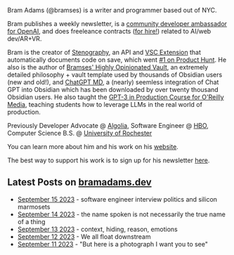 Bram Adams (@bramses) is a writer and programmer based out of NYC. 

Bram publishes a weekly newsletter, is a [community developer ambassador for OpenAI](https://platform.openai.com/ambassadors), and does freeleance contracts ([for hire!](https://www.bramadams.dev/consulting/)) related to AI/web dev/AR+VR. 

Bram is the creator of [Stenography](https://stenography.dev), an API and [VSC Extension](https://marketplace.visualstudio.com/items?itemName=Stenography.stenography) that automatically documents code on save, which went [#1 on Product Hunt](https://www.producthunt.com/products/stenography#stenography). He also is the author of [Bramses' Highly Opinionated Vault](https://github.com/bramses/bramses-highly-opinionated-vault-2023), an extremely detailed philosophy + vault template used by thousands of Obsidian users (new and old!), and [ChatGPT MD](https://github.com/bramses/chatgpt-md), a (nearly) seemless integration of Chat GPT into Obsidian which has been downloaded by over twenty thousand Obsidian users. He also taught the [GPT-3 in Production Course for O'Reilly Media](https://www.oreilly.com/live-events/gpt-3-in-production/0636920065944/0636920071443/), teaching students how to leverage LLMs in the real world of production.

Previously Developer Advocate @ [Algolia](https://www.algolia.com/), Software Engineer @ [HBO](https://www.hbo.com/), Computer Science B.S. @ [University of Rochester](https://rochester.edu/)

You can learn more about him and his work on his [website](https://www.bramadams.dev/about/). 

The best way to support his work is to sign up for his newsletter [here](https://www.bramadams.dev/#/portal/).


## Latest Posts on [bramadams.dev](https://www.bramadams.dev/)

<!--START_SECTION:feed-->
* [September 15 2023](https:&#x2F;&#x2F;www.bramadams.dev&#x2F;september-15-2023&#x2F;) - software engineer interview politics and silicon marmosets
* [September 14 2023](https:&#x2F;&#x2F;www.bramadams.dev&#x2F;september-14-2023&#x2F;) - the name spoken is not necessarily the true name of a thing
* [September 13 2023](https:&#x2F;&#x2F;www.bramadams.dev&#x2F;september-13&#x2F;) - context, hiding, reason, emotions
* [September 12 2023](https:&#x2F;&#x2F;www.bramadams.dev&#x2F;september-12-2023&#x2F;) - We all float downstream
* [September 11 2023](https:&#x2F;&#x2F;www.bramadams.dev&#x2F;september-11-2023&#x2F;) - &quot;But here is a photograph I want you to see&quot;
<!--END_SECTION:feed-->
